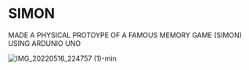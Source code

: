 # SIMON
MADE A PHYSICAL PROTOYPE OF A FAMOUS MEMORY GAME (SIMON) USING ARDUNIO UNO 

![IMG_20220516_224757 (1)-min](https://user-images.githubusercontent.com/88653523/173791658-b55c759e-4988-4ab6-b205-bbfaef907d2c.jpg)


